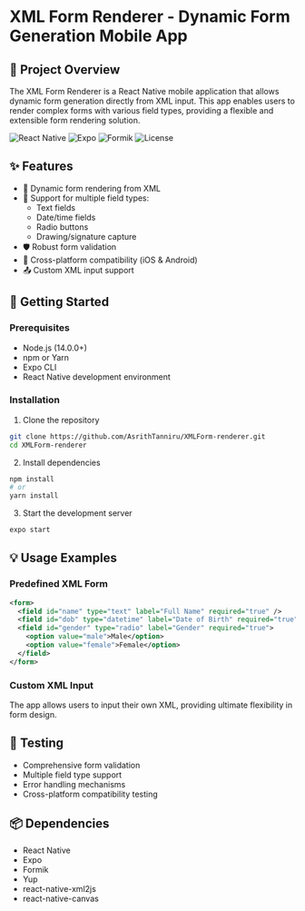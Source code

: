 # XML Form Renderer - Dynamic Form Generation Mobile App

## 📱 Project Overview

The XML Form Renderer is a React Native mobile application that allows dynamic form generation directly from XML input. This app enables users to render complex forms with various field types, providing a flexible and extensible form rendering solution.

![React Native](https://img.shields.io/badge/React%20Native-0.69-blue)
![Expo](https://img.shields.io/badge/Expo-~46.0.0-blue)
![Formik](https://img.shields.io/badge/Formik-2.x-green)
![License](https://img.shields.io/badge/License-MIT-yellow)

## ✨ Features

- 🔄 Dynamic form rendering from XML
- 📝 Support for multiple field types:
  - Text fields
  - Date/time fields
  - Radio buttons
  - Drawing/signature capture
- 🛡️ Robust form validation
- 🚀 Cross-platform compatibility (iOS & Android)
- 📤 Custom XML input support

## 🚀 Getting Started

### Prerequisites

- Node.js (14.0.0+)
- npm or Yarn
- Expo CLI
- React Native development environment

### Installation

1. Clone the repository
```bash
git clone https://github.com/AsrithTanniru/XMLForm-renderer.git
cd XMLForm-renderer
```

2. Install dependencies
```bash
npm install
# or
yarn install
```

3. Start the development server
```bash
expo start
```

## 💡 Usage Examples

### Predefined XML Form

```xml
<form>
  <field id="name" type="text" label="Full Name" required="true" />
  <field id="dob" type="datetime" label="Date of Birth" required="true" />
  <field id="gender" type="radio" label="Gender" required="true">
    <option value="male">Male</option>
    <option value="female">Female</option>
  </field>
</form>
```

### Custom XML Input

The app allows users to input their own XML, providing ultimate flexibility in form design.

## 🧪 Testing

- Comprehensive form validation
- Multiple field type support
- Error handling mechanisms
- Cross-platform compatibility testing

## 📦 Dependencies

- React Native
- Expo
- Formik
- Yup
- react-native-xml2js
- react-native-canvas
